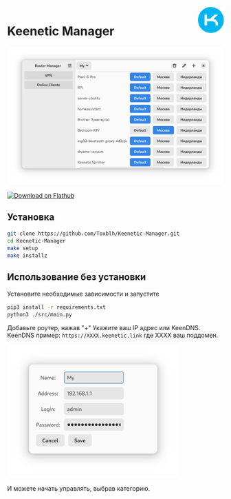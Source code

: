 <img src="data/icons/hicolor/scalable/apps/ru.toxblh.KeeneticManager.svg" align="right" width="60" height="60">

# Keenetic Manager 

<img src="./screenshots/shot.png" alt="Keenetic Manager" width="800">

<a href='https://flathub.org/apps/ru.toxblh.KeeneticManager'><img width='240' alt='Download on Flathub' src='https://flathub.org/api/badge?locale=en'/></a>

## Установка

```bash
git clone https://github.com/Toxblh/Keenetic-Manager.git
cd Keenetic-Manager
make setup
make installz
```

## Использование без установки

Установите необходимые зависимости и запустите
```bash
pip3 install -r requirements.txt
python3 ./src/main.py
```

Добавьте роутер, нажав "+"
Укажите ваш IP адрес или KeenDNS.
KeenDNS пример: `https://XXXX.keenetic.link` где XXXX ваш поддомен.

<img src="./screenshots/login.png" alt="Keenetic Manager" width="400">

И можете начать управлять, выбрав категорию.

